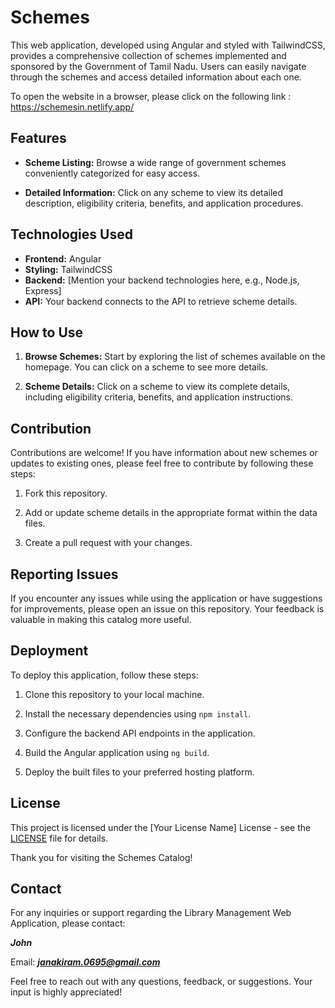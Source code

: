 # Schemes

This web application, developed using Angular and styled with TailwindCSS, provides a comprehensive collection of schemes implemented and sponsored by the Government of Tamil Nadu. Users can easily navigate through the schemes and access detailed information about each one.

To open the website in a browser, please click on the following link : https://schemesin.netlify.app/

## Features

- **Scheme Listing:** Browse a wide range of government schemes conveniently categorized for easy access.

- **Detailed Information:** Click on any scheme to view its detailed description, eligibility criteria, benefits, and application procedures.

## Technologies Used

- **Frontend:** Angular
- **Styling:** TailwindCSS
- **Backend:** [Mention your backend technologies here, e.g., Node.js, Express]
- **API:** Your backend connects to the API to retrieve scheme details.

## How to Use

1. **Browse Schemes:** Start by exploring the list of schemes available on the homepage. You can click on a scheme to see more details.

2. **Scheme Details:** Click on a scheme to view its complete details, including eligibility criteria, benefits, and application instructions.

## Contribution

Contributions are welcome! If you have information about new schemes or updates to existing ones, please feel free to contribute by following these steps:

1. Fork this repository.

2. Add or update scheme details in the appropriate format within the data files.

3. Create a pull request with your changes.

## Reporting Issues

If you encounter any issues while using the application or have suggestions for improvements, please open an issue on this repository. Your feedback is valuable in making this catalog more useful.

## Deployment

To deploy this application, follow these steps:

1. Clone this repository to your local machine.

2. Install the necessary dependencies using `npm install`.

3. Configure the backend API endpoints in the application.

4. Build the Angular application using `ng build`.

5. Deploy the built files to your preferred hosting platform.

## License

This project is licensed under the [Your License Name] License - see the [LICENSE](LICENSE) file for details.

Thank you for visiting the Schemes Catalog!

## Contact

For any inquiries or support regarding the Library Management Web Application, please contact:

**_John_**

Email: ***janakiram.0695@gmail.com***

Feel free to reach out with any questions, feedback, or suggestions. Your input is highly appreciated!
